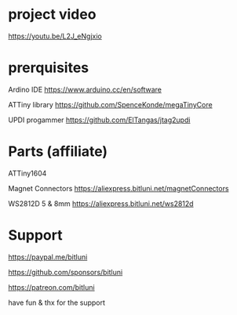 # project video 
https://youtu.be/L2J_eNgjxio

# prerquisites 
Ardino IDE https://www.arduino.cc/en/software

ATTiny library https://github.com/SpenceKonde/megaTinyCore

UPDI progammer https://github.com/ElTangas/jtag2updi

# Parts (affiliate)
ATTiny1604

Magnet Connectors https://aliexpress.bitluni.net/magnetConnectors

WS2812D 5 & 8mm https://aliexpress.bitluni.net/ws2812d

# Support
https://paypal.me/bitluni

https://github.com/sponsors/bitluni

https://patreon.com/bitluni

have fun & thx for the support
